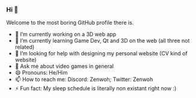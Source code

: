 ### Hi 👋

Welcome to the most boring GitHub profile there is.

- 🔭 I’m currently working on a 3D web app
- 🌱 I’m currently learning Game Dev, Qt and 3D on the web (all three not related)
- 🤔 I’m looking for help with designing my personal website (CV kind of website)
- 💬 Ask me about video games in general
- 😄 Pronouns: He/Him
- 📫 How to reach me: Discord: Zenwoh; Twitter: Zenwoh
- ⚡ Fun fact: My sleep schedule is literally non existant right now :)
<!--
- 👯 I’m looking to collaborate on ...
-->
